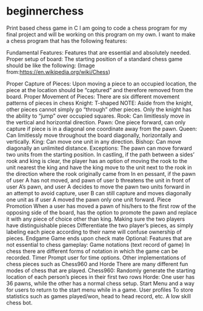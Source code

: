 # beginnerchess
Print based chess game in C
I am going to code a chess program for my final project and will be working on this program on my own.
I want to make a chess program that has the following features:

Fundamental Features: Features that are essential and absolutely needed.
  Proper setup of board:
  The starting position of a standard chess game should be like the following: (Image from:https://en.wikipedia.org/wiki/Chess)


  Proper Capture of Pieces: 
  Upon moving a piece to an occupied location, the piece at the location should be “captured” and therefore removed from the board.
  Proper Movement of Pieces:
  There are six different movement patterns of pieces in chess
    Knight: T-shaped 
    NOTE: Aside from the knight, other pieces cannot simply go “through” other pieces. Only the knight has the ability to “jump” over occupied squares.
    Rook: Can limitlessly move in the vertical and horizontal direction.
    Pawn: One piece forward, can only capture if piece is in a diagonal one coordinate away from the pawn.
    Queen: Can limitlessly move throughout the board diagonally, horizontally and vertically.
    King: Can move one unit in any direction.
    Bishop: Can move diagonally an unlimited distance.
    Exceptions:
    The pawn can move forward two units from the starting position.
    In castling, if the path between a sides’ rook and king is clear, the player has an option of moving the rook to the unit nearest the king and have the king move to the unit next to the rook in the direction where the rook originally came from
    In en pessant, if the pawn of user A has not moved, and pawn of user b threatens the unit in front of user A’s pawn, and user A decides to move the pawn two units forward in an attempt to avoid capture, user B can still capture and moves diagonally one unit as if user A moved the pawn only one unit forward.
  Piece Promotion
    When a user has moved a pawn of his/hers to the first row of the opposing side of the board, has the option to promote the pawn and replace it with any piece of choice other than king.
  Making sure the two players have distinguishable pieces
    Differentiate the two player’s pieces, as simply labeling each piece according to their name will confuse ownership of pieces.
  Endgame
    Game ends upon check mate
Optional: Features that are not essential to chess gameplay:
   Game notations (text record of game)
     In chess there are different forms of notation in which the game can be recorded.
  Timer
    Prompt user for time options.
  Other implementations of chess pieces such as Chess960 and Horde
  There are many different fun modes of chess that are played.
    Chess960: Randomly generate the starting location of each person’s pieces in their first two rows
    Horde: One user has 36 pawns, while the other has a normal chess setup.
 Start Menu and a way for users to return to the start menu while in a game.
  User profiles
    To store statistics such as games played/won, head to head record, etc.
  A low skill chess bot.
